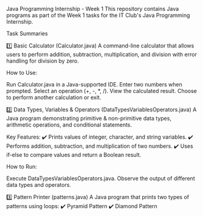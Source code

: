 Java Programming Internship - Week 1
This repository contains Java programs as part of the Week 1 tasks for the IT Club's Java Programming Internship.

Task Summaries

1️⃣ Basic Calculator (Calculator.java)
A command-line calculator that allows users to perform addition, subtraction, multiplication, and division with error handling for division by zero.

How to Use:

Run Calculator.java in a Java-supported IDE.
Enter two numbers when prompted.
Select an operation (+, -, *, /).
View the calculated result.
Choose to perform another calculation or exit.

2️⃣ Data Types, Variables & Operators (DataTypesVariablesOperators.java)
A Java program demonstrating primitive & non-primitive data types, arithmetic operations, and conditional statements.

Key Features:
✔️ Prints values of integer, character, and string variables.
✔️ Performs addition, subtraction, and multiplication of two numbers.
✔️ Uses if-else to compare values and return a Boolean result.

How to Run:

Execute DataTypesVariablesOperators.java.
Observe the output of different data types and operators.

3️⃣ Pattern Printer (patterns.java)
A Java program that prints two types of patterns using loops:
✔️ Pyramid Pattern
✔️ Diamond Pattern
